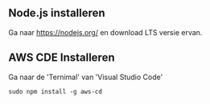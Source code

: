 ## Node.js installeren

Ga naar https://nodejs.org/ en download LTS versie ervan.


## AWS CDE Installeren

Ga naar de 'Ternimal' van 'Visual Studio Code'
```
sudo npm install -g aws-cd
```


